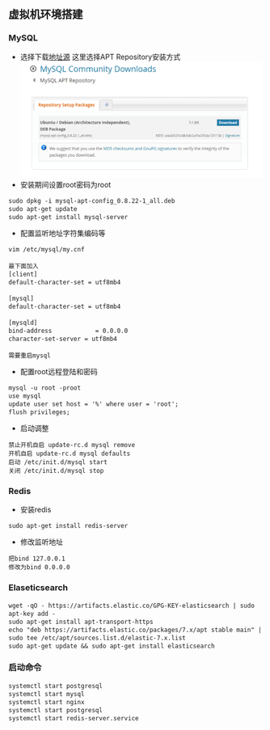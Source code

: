 ## 虚拟机环境搭建
### MySQL
- 选择下载[地址源](https://dev.mysql.com/downloads/)
这里选择APT Repository安装方式
![MySQL安装截图1](./images/MySQL安装截图1.png)
- 安装期间设置root密码为root
```
sudo dpkg -i mysql-apt-config_0.8.22-1_all.deb
sudo apt-get update
sudo apt-get install mysql-server
```
- 配置监听地址字符集编码等
```
vim /etc/mysql/my.cnf

最下面加入
[client]
default-character-set = utf8mb4

[mysql]
default-character-set = utf8mb4

[mysqld]
bind-address            = 0.0.0.0
character-set-server = utf8mb4

需要重启mysql
```
- 配置root远程登陆和密码
```
mysql -u root -proot
use mysql
update user set host = '%' where user = 'root';
flush privileges;
```
- 启动调整
```
禁止开机自启 update-rc.d mysql remove
开机自启 update-rc.d mysql defaults
启动 /etc/init.d/mysql start
关闭 /etc/init.d/mysql stop
```

### Redis
- 安装redis
```
sudo apt-get install redis-server
```
- 修改监听地址
```
把bind 127.0.0.1
修改为bind 0.0.0.0
```

### Elaseticsearch
```
wget -qO - https://artifacts.elastic.co/GPG-KEY-elasticsearch | sudo apt-key add -
sudo apt-get install apt-transport-https
echo "deb https://artifacts.elastic.co/packages/7.x/apt stable main" | sudo tee /etc/apt/sources.list.d/elastic-7.x.list
sudo apt-get update && sudo apt-get install elasticsearch
```

### 启动命令
```
systemctl start postgresql
systemctl start mysql
systemctl start nginx
systemctl start postgresql
systemctl start redis-server.service
```